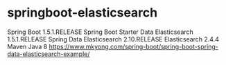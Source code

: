 # springboot-elasticsearch

Spring Boot 1.5.1.RELEASE
Spring Boot Starter Data Elasticsearch 1.5.1.RELEASE
Spring Data Elasticsearch 2.10.RELEASE
Elasticsearch 2.4.4
Maven
Java 8
https://www.mkyong.com/spring-boot/spring-boot-spring-data-elasticsearch-example/
